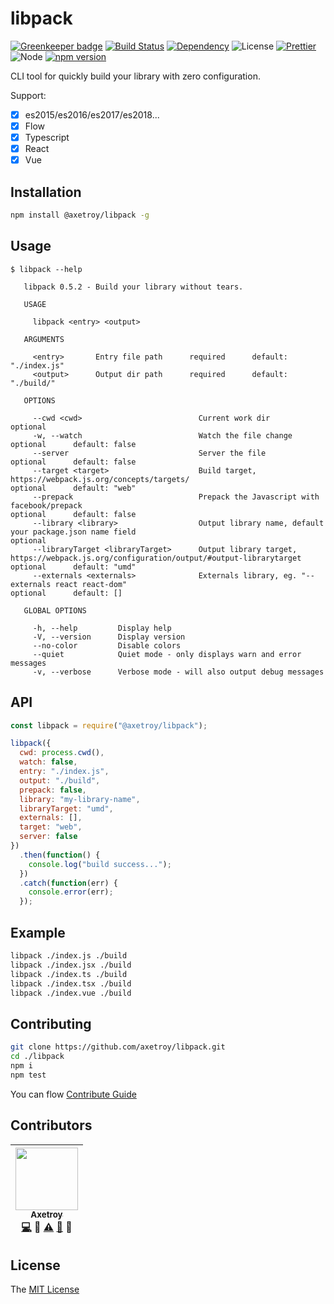 # libpack

[![Greenkeeper badge](https://badges.greenkeeper.io/axetroy/libpack.svg)](https://greenkeeper.io/)
[![Build Status](https://travis-ci.org/axetroy/libpack.svg?branch=master)](https://travis-ci.org/axetroy/libpack)
[![Dependency](https://david-dm.org/axetroy/libpack.svg)](https://david-dm.org/axetroy/libpack)
![License](https://img.shields.io/badge/license-MIT-green.svg)
[![Prettier](https://img.shields.io/badge/Code%20Style-Prettier-green.svg)](https://github.com/prettier/prettier)
![Node](https://img.shields.io/badge/node-%3E=6.0-blue.svg?style=flat-square)
[![npm version](https://badge.fury.io/js/%40axetroy%2Flibpack.svg)](https://badge.fury.io/js/%40axetroy%2Flibpack)

CLI tool for quickly build your library with zero configuration.

Support:

* [x] es2015/es2016/es2017/es2018...
* [x] Flow
* [x] Typescript
* [x] React
* [x] Vue

## Installation

```bash
npm install @axetroy/libpack -g
```

## Usage

```
$ libpack --help

   libpack 0.5.2 - Build your library without tears.

   USAGE

     libpack <entry> <output>

   ARGUMENTS

     <entry>       Entry file path      required      default: "./index.js"
     <output>      Output dir path      required      default: "./build/"  

   OPTIONS

     --cwd <cwd>                          Current work dir                                                                              optional
     -w, --watch                          Watch the file change                                                                         optional      default: false
     --server                             Server the file                                                                               optional      default: false
     --target <target>                    Build target, https://webpack.js.org/concepts/targets/                                        optional      default: "web"
     --prepack                            Prepack the Javascript with facebook/prepack                                                  optional      default: false
     --library <library>                  Output library name, default your package.json name field                                     optional
     --libraryTarget <libraryTarget>      Output library target, https://webpack.js.org/configuration/output/#output-librarytarget      optional      default: "umd"
     --externals <externals>              Externals library, eg. "--externals react react-dom"                                          optional      default: []

   GLOBAL OPTIONS

     -h, --help         Display help
     -V, --version      Display version
     --no-color         Disable colors
     --quiet            Quiet mode - only displays warn and error messages
     -v, --verbose      Verbose mode - will also output debug messages
```

## API

```javascript
const libpack = require("@axetroy/libpack");

libpack({
  cwd: process.cwd(),
  watch: false,
  entry: "./index.js",
  output: "./build",
  prepack: false,
  library: "my-library-name",
  libraryTarget: "umd",
  externals: [],
  target: "web",
  server: false
})
  .then(function() {
    console.log("build success...");
  })
  .catch(function(err) {
    console.error(err);
  });
```

## Example

```bash
libpack ./index.js ./build
libpack ./index.jsx ./build
libpack ./index.ts ./build
libpack ./index.tsx ./build
libpack ./index.vue ./build
```

## Contributing

```bash
git clone https://github.com/axetroy/libpack.git
cd ./libpack
npm i
npm test
```

You can flow [Contribute Guide](https://github.com/axetroy/libpack/blob/master/contributing.md)

## Contributors

<!-- ALL-CONTRIBUTORS-LIST:START - Do not remove or modify this section -->

| [<img src="https://avatars1.githubusercontent.com/u/9758711?v=3" width="100px;"/><br /><sub>Axetroy</sub>](http://axetroy.github.io)<br />[💻](https://github.com/axetroy/libpack/commits?author=axetroy) 🔌 [⚠️](https://github.com/axetroy/libpack/commits?author=axetroy) [🐛](https://github.com/axetroy/libpack/issues?q=author%3Aaxetroy) 🎨 |
| :------------------------------------------------------------------------------------------------------------------------------------------------------------------------------------------------------------------------------------------------------------------------------------------------------------------------------------------------: |


<!-- ALL-CONTRIBUTORS-LIST:END -->

## License

The [MIT License](https://github.com/axetroy/libpack/blob/master/LICENSE)
